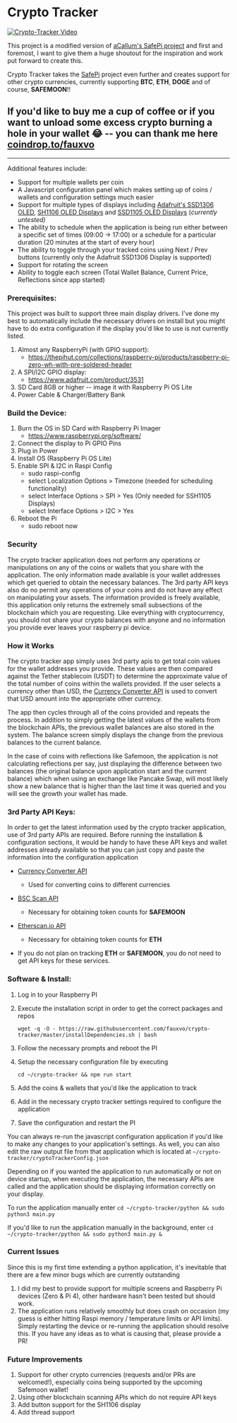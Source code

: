 # Crypto Tracker

[![Crypto-Tracker Video](https://img.youtube.com/vi/Dk3PGryk1vc/0.jpg)](https://www.youtube.com/watch?v=Dk3PGryk1vc)

This project is a modified version of [aCallum's SafePi project](https://github.com/aCallum/SafePi) and first and foremost, I want to give them a huge shoutout for the inspiration and work put forward to create this.

Crypto Tracker takes the [SafePi](https://github.com/aCallum/SafePi) project even further and creates support for other crypto currencies, currently supporting **BTC**, **ETH**, **DOGE** and of course, **SAFEMOON**!!

## If you'd like to buy me a cup of coffee or if you want to unload some excess crypto burning a hole in your wallet 😂 -- you can thank me here [coindrop.to/fauxvo](https://coindrop.to/fauxvo)

---

Additional features include:

- Support for multiple wallets per coin
- A Javascript configuration panel which makes setting up of coins / wallets and configuration settings much easier
- Support for multiple types of displays including [Adafruit's SSD1306 OLED](https://www.adafruit.com/product/3531), [SH1106 OLED Displays](https://www.waveshare.com/wiki/1.3inch_OLED_HAT) and [SSD1105 OLED Displays](https://thepihut.com/collections/raspberry-pi-screens/products/128x32-2-23inch-oled-display-hat-for-raspberry-pi) (_currently untested)_
- The ability to schedule when the application is being run either between a specific set of times (09:00 -> 17:00) or a schedule for a particular duration (20 minutes at the start of every hour)
- The ability to toggle through your tracked coins using Next / Prev buttons (currently only the Adafruit SSD1306 Display is supported)
- Support for rotating the screen
- Ability to toggle each screen (Total Wallet Balance, Current Price, Reflections since app started)

### Prerequisites:

This project was built to support three main display drivers. I've done my best to automatically include the necessary drivers on install but you might have to do extra configuration if the display you'd like to use is not currently listed.

1. Almost any RaspberryPi (with GPIO support):
   - https://thepihut.com/collections/raspberry-pi/products/raspberry-pi-zero-wh-with-pre-soldered-header
2. A SPI/I2C GPIO display:
   - https://www.adafruit.com/product/3531
3. SD Card 8GB or higher -- image it with Raspberry Pi OS Lite
4. Power Cable & Charger/Battery Bank

### Build the Device:

1. Burn the OS in SD Card with Raspberry Pi Imager
   - https://www.raspberrypi.org/software/
2. Connect the display to Pi GPIO Pins
3. Plug in Power
4. Install OS (Raspberry Pi OS Lite)
5. Enable SPI & I2C in Raspi Config
   - sudo raspi-config
   - select Localization Options > Timezone (needed for scheduling functionality)
   - select Interface Options > SPI > Yes (Only needed for SSH1105 Displays)
   - select Interface Options > I2C > Yes
6. Reboot the Pi
   - sudo reboot now

### Security

The crypto tracker application does not perform any operations or manipulations on any of the coins or wallets that you share with the application. The only information made available is your wallet addresses which get queried to obtain the necessary balances. The 3rd party API keys also do no permit any operations of your coins and do not have any effect on manipulating your assets. The information provided is freely available, this application only returns the extremely small subsections of the blockchain which you are requesting. Like everything with cryptocurrency, you should not share your crypto balances with anyone and no information you provide ever leaves your raspberry pi device.

### How it Works

The crypto tracker app simply uses 3rd party apis to get total coin values for the wallet addresses you provide. These values are then compared against the Tether stablecoin (USDT) to determine the approximate value of the total number of coins within the wallets provided. If the user selects a currency other than USD, the [Currency Converter API](https://free.currencyconverterapi.com/free-api-key) is used to convert that USD amount into the appropriate other currency.

The app then cycles through all of the coins provided and repeats the process. In addition to simply getting the latest values of the wallets from the blockchain APIs, the previous wallet balances are also stored in the system. The balance screen simply displays the change from the previous balances to the current balance.

In the case of coins with reflections like Safemoon, the application is not calculating reflections per say, just displaying the difference between two balances (the original balance upon application start and the current balance) which when using an exchange like Pancake Swap, will most likely show a new balance that is higher than the last time it was queried and you will see the growth your wallet has made.

### 3rd Party API Keys:

In order to get the latest information used by the crypto tracker application, use of 3rd party APIs are required. Before running the installation & configuration sections, it would be handy to have these API keys and wallet addresses already available so that you can just copy and paste the information into the configuration application

- [Currency Converter API](https://free.currencyconverterapi.com/free-api-key)
  - Used for converting coins to different currencies
- [BSC Scan API](https://bscscan.com/register)
  - Necessary for obtaining token counts for **SAFEMOON**
- [Etherscan.io API](https://etherscan.io/register)

  - Necessary for obtaining token counts for **ETH**

- If you do not plan on tracking **ETH** or **SAFEMOON**, you do not need to get API keys for these services.

### Software & Install:

1. Log in to your Raspberry PI
2. Execute the installation script in order to get the correct packages and repos

   `wget -q -O - https://raw.githubusercontent.com/fauxvo/crypto-tracker/master/installDependencies.sh | bash`

3. Follow the necessary prompts and reboot the PI
4. Setup the necessary configuration file by executing

   `cd ~/crypto-tracker && npm run start`

5. Add the coins & wallets that you'd like the application to track
6. Add in the necessary crypto tracker settings required to configure the application
7. Save the configuration and restart the PI

You can always re-run the javascript configuration application if you'd like to make any changes to your application's settings. As well, you can also edit the raw output file from that application which is located at `~/crypto-tracker/cryptoTrackerConfig.json`

Depending on if you wanted the application to run automatically or not on device startup, when executing the application, the necessary APIs are called and the application should be displaying information correctly on your display.

To run the application manually enter
`cd ~/crypto-tracker/python && sudo python3 main.py`

If you'd like to run the application manually in the background, enter
`cd ~/crypto-tracker/python && sudo python3 main.py &`

### Current Issues

Since this is my first time extending a python application, it's inevitable that there are a few minor bugs which are currently outstanding

1. I did my best to provide support for multiple screens and Raspberry Pi devices (Zero & Pi 4), other hardware hasn't been tested but should work.
2. The application runs relatively smoothly but does crash on occasion (my guess is either hitting Raspi memory / temperature limits or API limits). Simply restarting the device or re-running the application should resolve this. If you have any ideas as to what is causing that, please provide a PR!

### Future Improvements

1. Support for other crypto currencies (requests and/or PRs are welcomed!), especially coins being supported by the upcoming Safemoon wallet!
2. Using other blockchain scanning APIs which do not require API keys
3. Add button support for the SH1106 display
4. Add thread support
